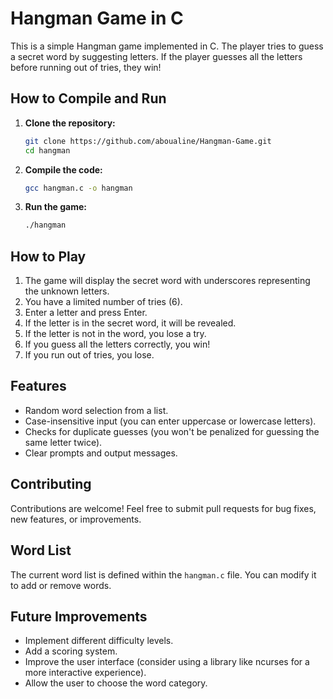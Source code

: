 # Hangman Game in C

This is a simple Hangman game implemented in C.  The player tries to guess a secret word by suggesting letters.  If the player guesses all the letters before running out of tries, they win!

## How to Compile and Run

1.  **Clone the repository:**
    ```bash
    git clone https://github.com/aboualine/Hangman-Game.git
    cd hangman
    ```

2.  **Compile the code:**
    ```bash
    gcc hangman.c -o hangman
    ```

3.  **Run the game:**
    ```bash
    ./hangman
    ```

## How to Play

1.  The game will display the secret word with underscores representing the unknown letters.
2.  You have a limited number of tries (6).
3.  Enter a letter and press Enter.
4.  If the letter is in the secret word, it will be revealed.
5.  If the letter is not in the word, you lose a try.
6.  If you guess all the letters correctly, you win!
7.  If you run out of tries, you lose.

## Features

*   Random word selection from a list.
*   Case-insensitive input (you can enter uppercase or lowercase letters).
*   Checks for duplicate guesses (you won't be penalized for guessing the same letter twice).
*   Clear prompts and output messages.

## Contributing

Contributions are welcome!  Feel free to submit pull requests for bug fixes, new features, or improvements.


## Word List

The current word list is defined within the `hangman.c` file.  You can modify it to add or remove words.

## Future Improvements

*   Implement different difficulty levels.
*   Add a scoring system.
*   Improve the user interface (consider using a library like ncurses for a more interactive experience).
*   Allow the user to choose the word category.
